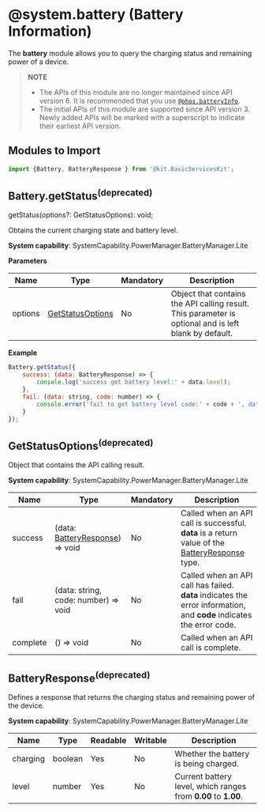 # @system.battery (Battery Information)

The **battery** module allows you to query the charging status and remaining power of a device.

>  **NOTE**
>  - The APIs of this module are no longer maintained since API version 6. It is recommended that you use [`@ohos.batteryInfo`](js-apis-battery-info.md).
>  - The initial APIs of this module are supported since API version 3. Newly added APIs will be marked with a superscript to indicate their earliest API version.


## Modules to Import


```js
import {Battery, BatteryResponse } from '@kit.BasicServicesKit';
```


## Battery.getStatus<sup>(deprecated)</sup>

getStatus(options?: GetStatusOptions): void;

Obtains the current charging state and battery level.

**System capability**: SystemCapability.PowerManager.BatteryManager.Lite

**Parameters**

| Name| Type| Mandatory| Description|
| -------- | -------- | -------- | -------- |
| options | [GetStatusOptions](#getstatusoptionsdeprecated) | No| Object that contains the API calling result. This parameter is optional and is left blank by default.|

**Example**

```js
Battery.getStatus({
    success: (data: BatteryResponse) => {
        console.log('success get battery level:' + data.level);
    },
    fail: (data: string, code: number) => {
        console.error('fail to get battery level code:' + code + ', data: ' + data);
    }
});
```

## GetStatusOptions<sup>(deprecated)</sup>

Object that contains the API calling result.

**System capability**: SystemCapability.PowerManager.BatteryManager.Lite

| Name  | Type                                               | Mandatory| Description                                                        |
| -------- | --------------------------------------------------- | ---- | ------------------------------------------------------------ |
| success  | (data: [BatteryResponse](#batteryresponsedeprecated)) => void | No  | Called when an API call is successful. **data** is a return value of the [BatteryResponse](#batteryresponsedeprecated) type.|
| fail     | (data: string, code: number) => void                | No  | Called when an API call has failed. **data** indicates the error information, and **code** indicates the error code.      |
| complete | () => void                                          | No  | Called when an API call is complete.                                    |

## BatteryResponse<sup>(deprecated)</sup>

Defines a response that returns the charging status and remaining power of the device.

**System capability**: SystemCapability.PowerManager.BatteryManager.Lite

| Name| Type| Readable| Writable| Description|
| -------- | -------- | -------- | -------- | -------- |
| charging | boolean | Yes| No| Whether the battery is being charged.|
| level | number | Yes| No| Current battery level, which ranges from **0.00** to **1.00**.|
